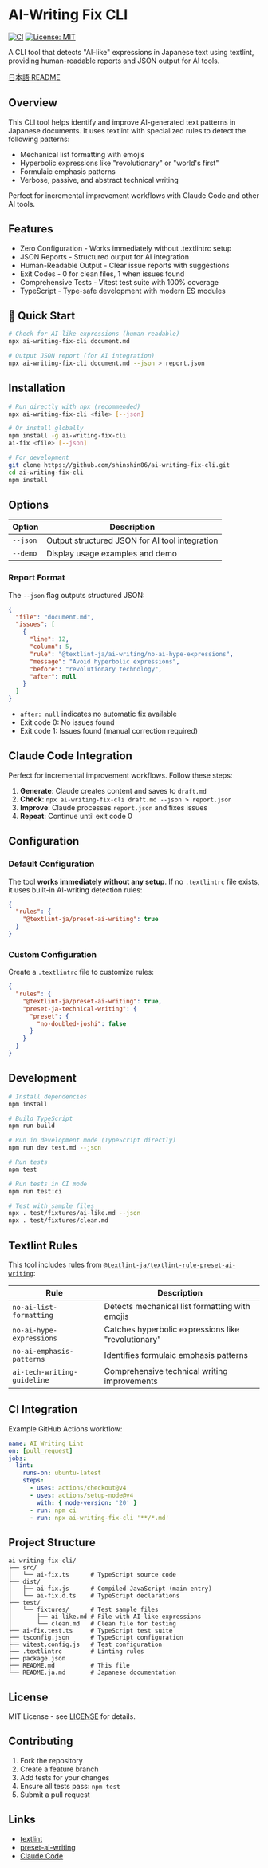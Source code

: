 # AI-Writing Fix CLI

[![CI](https://github.com/shinshin86/ai-writing-fix-cli/actions/workflows/ci.yml/badge.svg)](https://github.com/shinshin86/ai-writing-fix-cli/actions/workflows/ci.yml)
[![License: MIT](https://img.shields.io/badge/License-MIT-yellow.svg)](https://opensource.org/licenses/MIT)

A CLI tool that detects "AI-like" expressions in Japanese text using textlint, providing human-readable reports and JSON output for AI tools.

[日本語 README](./README.ja.md)

## Overview

This CLI tool helps identify and improve AI-generated text patterns in Japanese documents. It uses textlint with specialized rules to detect the following patterns:

- Mechanical list formatting with emojis
- Hyperbolic expressions like "revolutionary" or "world's first"
- Formulaic emphasis patterns
- Verbose, passive, and abstract technical writing

Perfect for incremental improvement workflows with Claude Code and other AI tools.

## Features

- Zero Configuration - Works immediately without .textlintrc setup
- JSON Reports - Structured output for AI integration
- Human-Readable Output - Clear issue reports with suggestions
- Exit Codes - 0 for clean files, 1 when issues found
- Comprehensive Tests - Vitest test suite with 100% coverage
- TypeScript - Type-safe development with modern ES modules

## 🚀 Quick Start

```bash
# Check for AI-like expressions (human-readable)
npx ai-writing-fix-cli document.md

# Output JSON report (for AI integration)
npx ai-writing-fix-cli document.md --json > report.json
```

## Installation

```bash
# Run directly with npx (recommended)
npx ai-writing-fix-cli <file> [--json]

# Or install globally
npm install -g ai-writing-fix-cli
ai-fix <file> [--json]

# For development
git clone https://github.com/shinshin86/ai-writing-fix-cli.git
cd ai-writing-fix-cli
npm install
```

## Options

| Option | Description |
|--------|-------------|
| `--json` | Output structured JSON for AI tool integration |
| `--demo` | Display usage examples and demo |

### Report Format

The `--json` flag outputs structured JSON:

```json
{
  "file": "document.md",
  "issues": [
    {
      "line": 12,
      "column": 5,
      "rule": "@textlint-ja/ai-writing/no-ai-hype-expressions",
      "message": "Avoid hyperbolic expressions",
      "before": "revolutionary technology",
      "after": null
    }
  ]
}
```

- `after: null` indicates no automatic fix available
- Exit code 0: No issues found
- Exit code 1: Issues found (manual correction required)

## Claude Code Integration

Perfect for incremental improvement workflows. Follow these steps:

1. **Generate**: Claude creates content and saves to `draft.md`
2. **Check**: `npx ai-writing-fix-cli draft.md --json > report.json`
3. **Improve**: Claude processes `report.json` and fixes issues
4. **Repeat**: Continue until exit code 0

## Configuration

### Default Configuration

The tool **works immediately without any setup**. If no `.textlintrc` file exists, it uses built-in AI-writing detection rules:

```json
{
  "rules": {
    "@textlint-ja/preset-ai-writing": true
  }
}
```

### Custom Configuration

Create a `.textlintrc` file to customize rules:

```json
{
  "rules": {
    "@textlint-ja/preset-ai-writing": true,
    "preset-ja-technical-writing": {
      "preset": {
        "no-doubled-joshi": false
      }
    }
  }
}
```

## Development

```bash
# Install dependencies
npm install

# Build TypeScript
npm run build

# Run in development mode (TypeScript directly)
npm run dev test.md --json

# Run tests
npm test

# Run tests in CI mode
npm run test:ci

# Test with sample files
npx . test/fixtures/ai-like.md --json
npx . test/fixtures/clean.md
```

## Textlint Rules

This tool includes rules from [`@textlint-ja/textlint-rule-preset-ai-writing`](https://github.com/textlint-ja/textlint-rule-preset-ai-writing):

| Rule | Description |
|------|-------------|
| `no-ai-list-formatting` | Detects mechanical list formatting with emojis |
| `no-ai-hype-expressions` | Catches hyperbolic expressions like "revolutionary" |
| `no-ai-emphasis-patterns` | Identifies formulaic emphasis patterns |
| `ai-tech-writing-guideline` | Comprehensive technical writing improvements |

## CI Integration

Example GitHub Actions workflow:

```yaml
name: AI Writing Lint
on: [pull_request]
jobs:
  lint:
    runs-on: ubuntu-latest
    steps:
      - uses: actions/checkout@v4
      - uses: actions/setup-node@v4
        with: { node-version: '20' }
      - run: npm ci
      - run: npx ai-writing-fix-cli '**/*.md'
```

## Project Structure

```
ai-writing-fix-cli/
├── src/
│   └── ai-fix.ts      # TypeScript source code
├── dist/
│   ├── ai-fix.js      # Compiled JavaScript (main entry)
│   └── ai-fix.d.ts    # TypeScript declarations
├── test/
│   └── fixtures/      # Test sample files
│       ├── ai-like.md # File with AI-like expressions
│       └── clean.md   # Clean file for testing
├── ai-fix.test.ts     # TypeScript test suite
├── tsconfig.json      # TypeScript configuration
├── vitest.config.js   # Test configuration
├── .textlintrc        # Linting rules
├── package.json
├── README.md          # This file
└── README.ja.md       # Japanese documentation
```

## License

MIT License - see [LICENSE](LICENSE) for details.

## Contributing

1. Fork the repository
2. Create a feature branch
3. Add tests for your changes
4. Ensure all tests pass: `npm test`
5. Submit a pull request

## Links

- [textlint](https://textlint.github.io/)
- [preset-ai-writing](https://github.com/textlint-ja/textlint-rule-preset-ai-writing)
- [Claude Code](https://claude.ai/code)